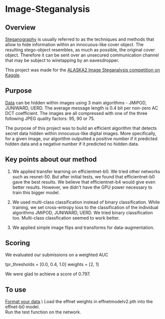 # Image-Steganalysis

## Overview
[Steganography](https://hal-utt.archives-ouvertes.fr/hal-02542075/document) is usually referred to as the techniques and methods that allow to hide information within an innocuous-like cover object. The resulting stego-object resembles, as much as possible, the original cover object. Therefore it can be sent over an unsecured communication channel that may be subject to wiretapping by an eavesdropper.

This project was made for the [ALASKA2 Image Steganalysis competition on Kaggle](https://www.kaggle.com/c/alaska2-image-steganalysis).



## Purpose
[Data](https://www.kaggle.com/c/alaska2-image-steganalysis/data) can be hidden within images using 3 main algorithms - JMiPOD, JUNIWARD, UERD.
The average message length is 0.4 bit per non-zero AC DCT coefficient.
The images are all compressed with one of the three following JPEG quality factors: 95, 90 or 75.

The purpose of this project was to build an efficient algorithm that detects secret data hidden within innocuous-like digital images.
More specifically, for a given image, our algorithm outputted a positive number if it predicted hidden data and a negative number if it predicted no hidden data.

## Key points about our method

1. We applied transfer learning on efficientnet-b0. 
    We tried other networks such as resnet-50. But after initial tests, we found that efficientnet-b0 gave the best results.
    We believe that efficientnet-b4 would give even better results. However, we didn't have the GPU power necessary to train this bigger model.

2. We used multi-class classification instead of binary classification.
    While training, we set cross-entropy loss to the classification of the individual algorithms JMiPOD, JUNIWARD, UERD.
    We tried binary classification too. Multi-class classfication seemed to work better.
    
3. We applied simple image flips and transforms for data-augmentation.

## Scoring

We evaluated our submissions on a weighted AUC

tpr_thresholds = \[0.0, 0.4, 1.0]
weights = \[2, 1]

We were glad to achieve a score of 0.797.


## To use

[Format your data](https://www.kaggle.com/c/alaska2-image-steganalysis/data).\ 
Load the effnet weights in effnetmodelv2.pth into the effnet-b0 model.\
Run the test function on the network.

